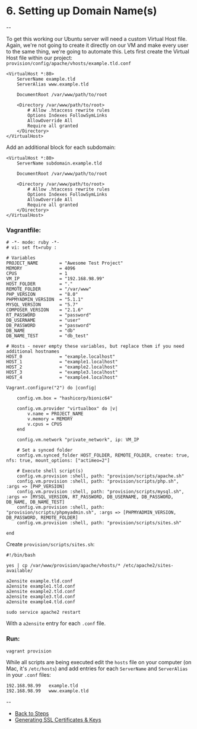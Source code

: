 # 6. Setting up Domain Name(s)

--

To get this working our Ubuntu server will need a custom Virtual Host file. Again, we're not going to create it directly on our VM and make every user to the same thing, we're going to automate this. Lets first create the Virtual Host file within our project: `provision/config/apache/vhosts/example.tld.conf`

```
<VirtualHost *:80>
	ServerName example.tld
	ServerAlias www.example.tld

	DocumentRoot /var/www/path/to/root

	<Directory /var/www/path/to/root>
		# Allow .htaccess rewrite rules
		Options Indexes FollowSymLinks
		AllowOverride All
		Require all granted
	</Directory>
</VirtualHost>
```

Add an additional block for each subdomain:

```
<VirtualHost *:80>
	ServerName subdomain.example.tld

	DocumentRoot /var/www/path/to/root

	<Directory /var/www/path/to/root>
		# Allow .htaccess rewrite rules
		Options Indexes FollowSymLinks
		AllowOverride All
		Require all granted
	</Directory>
</VirtualHost>
```

### Vagrantfile:

```
# -*- mode: ruby -*-
# vi: set ft=ruby :

# Variables
PROJECT_NAME        = "Awesome Test Project"
MEMORY              = 4096
CPUS                = 1
VM_IP               = "192.168.98.99"
HOST_FOLDER         = "."
REMOTE_FOLDER       = "/var/www"
PHP_VERSION         = "8.0"
PHPMYADMIN_VERSION  = "5.1.1"
MYSQL_VERSION       = "5.7"
COMPOSER_VERSION    = "2.1.6"
RT_PASSWORD         = "password"
DB_USERNAME         = "user"
DB_PASSWORD         = "password"
DB_NAME             = "db"
DB_NAME_TEST        = "db_test"

# Hosts - never empty these variables, but replace them if you need additional hostnames
HOST_0              = "example.localhost"
HOST_1              = "example1.localhost"
HOST_2              = "example2.localhost"
HOST_3              = "example3.localhost"
HOST_4              = "example4.localhost"

Vagrant.configure("2") do |config|

	config.vm.box = "hashicorp/bionic64"

	config.vm.provider "virtualbox" do |v|
		v.name = PROJECT_NAME
		v.memory = MEMORY
		v.cpus = CPUS
	end

	config.vm.network "private_network", ip: VM_IP

	# Set a synced folder
	config.vm.synced_folder HOST_FOLDER, REMOTE_FOLDER, create: true, nfs: true, mount_options: ["actimeo=2"]

	# Execute shell script(s)
	config.vm.provision :shell, path: "provision/scripts/apache.sh"
	config.vm.provision :shell, path: "provision/scripts/php.sh", :args => [PHP_VERSION]
	config.vm.provision :shell, path: "provision/scripts/mysql.sh", :args => [MYSQL_VERSION, RT_PASSWORD, DB_USERNAME, DB_PASSWORD, DB_NAME, DB_NAME_TEST]
	config.vm.provision :shell, path: "provision/scripts/phpmyadmin.sh", :args => [PHPMYADMIN_VERSION, DB_PASSWORD, REMOTE_FOLDER]
	config.vm.provision :shell, path: "provision/scripts/sites.sh"

end
```

Create `provision/scripts/sites.sh`:

```
#!/bin/bash

yes | cp /var/www/provision/apache/vhosts/* /etc/apache2/sites-available/

a2ensite example.tld.conf
a2ensite example1.tld.conf
a2ensite example2.tld.conf
a2ensite example3.tld.conf
a2ensite example4.tld.conf

sudo service apache2 restart
```

With a `a2ensite` entry for each `.conf` file.

### Run:

```
vagrant provision
```

While all scripts are being executed edit the `hosts` file on your computer (on Mac, it's `/etc/hosts`) and add entries for each `ServerName` and `ServerAlias` in your `.conf` files:

```
192.168.98.99	example.tld
192.168.98.99	www.example.tld
```


--
* [Back to Steps](./00_Steps.md)
* [Generating SSL Certificates & Keys](./07_SSL.md)
